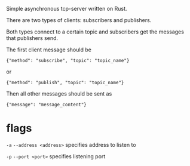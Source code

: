 Simple asynchronous tcp-server written on Rust. 

There are two types of clients: subscribers and publishers. 

Both types connect to a certain topic and subscribers get the messages that publishers send.

The first client message should be
```
{"method": "subscribe", "topic": "topic_name"}
```
or
```
{"method": "publish", "topic": "topic_name"}
```

Then all other messages should be sent as
```
{"message": "message_content"}
```

# flags
`-a` `--address <address>` specifies address to listen to

`-p` `--port <port>` specifies listening port
